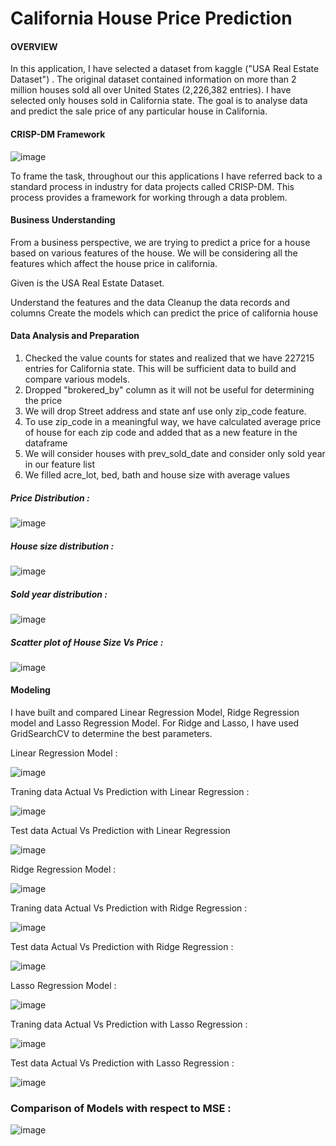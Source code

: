 # California House Price Prediction

#### OVERVIEW

In this application, I have selected a dataset from kaggle ("USA Real Estate Dataset") . The original dataset contained information on more than 2 million houses sold all over United States (2,226,382 entries). I have selected only houses sold in California state. The goal is to analyse data and predict the sale price of any particular house in California.

#### CRISP-DM Framework

![image](https://github.com/user-attachments/assets/88fa7e5f-2c8b-446f-be6f-fedacecededf)

To frame the task, throughout our this applications I have referred back to a standard process in industry for data projects called CRISP-DM. This process provides a framework for working through a data problem. 

#### Business Understanding

From a business perspective, we are trying to predict a price for a house based on various features of the house. We will be considering all the features which affect the house price in california.

Given is the USA Real Estate Dataset.

Understand the features and the data
Cleanup the data records and columns
Create the models which can predict the price of california house

#### Data Analysis and Preparation 

1.  Checked the value counts for states and realized that we have 227215 entries for California state. This will be sufficient data to build and compare various models.
2.  Dropped "brokered_by" column as it will not be useful for determining the price
3.  We will drop Street address and state anf use only zip_code feature.
4.  To use zip_code in a meaningful way, we have calculated average price of house for each zip code and added that as a new feature in the dataframe
5.  We will consider houses with prev_sold_date and consider only sold year in our feature list
6.  We filled acre_lot, bed, bath and house size with average values

##### Price Distribution : 

   ![image](https://github.com/user-attachments/assets/e359a065-096e-4f1b-be5c-8eca9917fa59)

##### House size distribution :

![image](https://github.com/user-attachments/assets/5a8d07eb-1d24-4d20-96df-b05179ea3528)


##### Sold year distribution :

![image](https://github.com/user-attachments/assets/d7fd0c7f-2c1b-45cb-b759-44fd0fa75de3)


##### Scatter plot of House Size Vs Price :

![image](https://github.com/user-attachments/assets/07dccdb2-e1ed-4503-bf92-69bc6ed0926b)


#### Modeling 

I have built and compared Linear Regression Model, Ridge Regression model and Lasso Regression Model. For Ridge and Lasso, I have used GridSearchCV to determine the best parameters.

Linear Regression Model : 

![image](https://github.com/user-attachments/assets/fa64c6f9-0d26-4af5-a7cd-f8850afeffff)


Traning data Actual Vs Prediction with Linear Regression :

![image](https://github.com/user-attachments/assets/9fd56ca5-7877-475f-aa05-1db1a5743567)


Test data Actual Vs Prediction with Linear Regression 

![image](https://github.com/user-attachments/assets/33ccb1be-91d5-4597-a87d-575333ada229)


Ridge Regression Model : 

![image](https://github.com/user-attachments/assets/a060088f-9527-4900-9c31-f7723ef82d08)


Traning data Actual Vs Prediction with Ridge Regression :

![image](https://github.com/user-attachments/assets/41015427-8264-4841-aeed-aa28dd999d38)


Test data Actual Vs Prediction with Ridge Regression :

![image](https://github.com/user-attachments/assets/ed76fe94-55bd-467c-a4f2-bdc011558bc6)


Lasso Regression Model : 

![image](https://github.com/user-attachments/assets/7c145cce-75b8-475a-8857-9ea210d4136a)


Traning data Actual Vs Prediction with Lasso Regression :

![image](https://github.com/user-attachments/assets/f6934957-4dd8-4ef2-a8f7-e93b2672df03)


Test data Actual Vs Prediction with Lasso Regression :

![image](https://github.com/user-attachments/assets/07674fbe-6317-4cc5-a153-1fbda1c7b362)


### Comparison of Models with respect to MSE :

![image](https://github.com/user-attachments/assets/3494b7fb-0dec-405d-809c-b248b71f381b)




   
